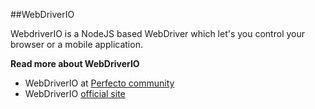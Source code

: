 ##WebDriverIO

WebdriverIO is a NodeJS based WebDriver which let's you control your browser or a mobile application.

**Read more about WebDriverIO**
- WebDriverIO at [Perfecto community](https://community.perfectomobile.com/posts/1097783-webdriver-io-connecting-to-cloud)
- WebDriverIO [official site](http://webdriver.io/)
